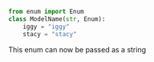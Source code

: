 ```python
from enum import Enum
class ModelName(str, Enum):
	iggy = "iggy"
	stacy = "stacy"
```

This enum can now be passed as a string